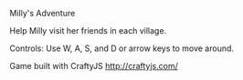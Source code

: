 Milly's Adventure
 
Help Milly visit her friends in each village.

Controls: Use W, A, S, and D or arrow keys to move around.

Game built with CraftyJS 
http://craftyjs.com/